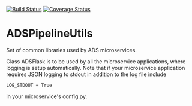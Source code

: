 [![Build Status](https://travis-ci.org/adsabs/ADSMicroserviceUtils.svg?branch=master)](https://travis-ci.org/adsabs/ADSMicroserviceUtils)
[![Coverage Status](https://coveralls.io/repos/github/adsabs/ADSMicroserviceUtils/badge.svg?branch=master)](https://coveralls.io/github/adsabs/ADSMicroserviceUtils?branch=master)

# ADSPipelineUtils
Set of common libraries used by ADS microservices.

Class ADSFlask is to be used by all the microservice applications, where logging is setup automatically. 
Note that if your microservice application requires JSON logging to stdout in addition to the log file include

    LOG_STDOUT = True

in your microservice's config.py.

